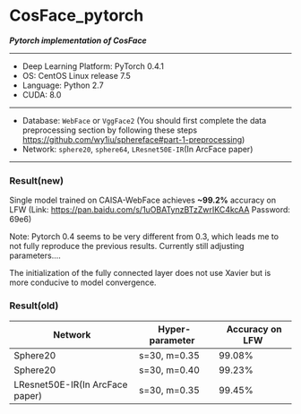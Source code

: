 # CosFace_pytorch

***Pytorch implementation of CosFace***

------------

- Deep Learning Platform:  PyTorch 0.4.1
- OS:  CentOS Linux release 7.5
- Language:  Python 2.7
- CUDA:  8.0

------------

-  Database:  `WebFace` or `VggFace2` (You should first complete the data preprocessing section by following these steps https://github.com/wy1iu/sphereface#part-1-preprocessing)
- Network:  `sphere20`, `sphere64`, `LResnet50E-IR`(In ArcFace paper)

------------

### Result(new)

Single model trained on CAISA-WebFace achieves **~99.2%** accuracy on LFW (Link: https://pan.baidu.com/s/1uOBATynzBTzZwrIKC4kcAA Password: 69e6)

Note: Pytorch 0.4 seems to be very different from 0.3, which leads me to not fully reproduce the previous results. Currently still adjusting parameters....

The initialization of the fully connected layer does not use Xavier but is more conducive to model convergence.

### Result(old)

Network  |  Hyper-parameter  |  Accuracy on LFW
------------- | -------------  |  -------------
Sphere20  | s=30, m=0.35  |  99.08%
Sphere20  | s=30, m=0.40  |  99.23%
LResnet50E-IR(In ArcFace paper)  | s=30, m=0.35  |  99.45%
